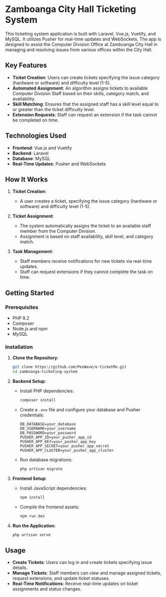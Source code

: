 
# Zamboanga City Hall Ticketing System

This ticketing system application is built with Laravel, Vue.js, Vuetify, and MySQL. It utilizes Pusher for real-time updates and WebSockets. The app is designed to assist the Computer Division Office at Zamboanga City Hall in managing and resolving issues from various offices within the City Hall.

## Key Features

- **Ticket Creation**: Users can create tickets specifying the issue category (hardware or software) and difficulty level (1-5).
- **Automated Assignment**: An algorithm assigns tickets to available Computer Division Staff based on their skills, category match, and availability.
- **Skill Matching**: Ensures that the assigned staff has a skill level equal to or greater than the ticket difficulty level.
- **Extension Requests**: Staff can request an extension if the task cannot be completed on time.

## Technologies Used

- **Frontend**: Vue.js and Vuetify
- **Backend**: Laravel
- **Database**: MySQL
- **Real-Time Updates**: Pusher and WebSockets

## How It Works

1. **Ticket Creation**:
   - A user creates a ticket, specifying the issue category (hardware or software) and difficulty level (1-5).

2. **Ticket Assignment**:
   - The system automatically assigns the ticket to an available staff member from the Computer Division.
   - Assignment is based on staff availability, skill level, and category match.

3. **Task Management**:
   - Staff members receive notifications for new tickets via real-time updates.
   - Staff can request extensions if they cannot complete the task on time.

## Getting Started

### Prerequisites

- PHP 8.2
- Composer
- Node.js and npm
- MySQL

### Installation

1. **Clone the Repository**:
    ```bash
    git clone https://github.com/PexWave/e-ticketMo.git
    cd zamboanga-ticketing-system
    ```

2. **Backend Setup**:
    - Install PHP dependencies:
      ```bash
      composer install
      ```
    - Create a `.env` file and configure your database and Pusher credentials:
      ```env
      DB_DATABASE=your_database
      DB_USERNAME=your_username
      DB_PASSWORD=your_password
      PUSHER_APP_ID=your_pusher_app_id
      PUSHER_APP_KEY=your_pusher_app_key
      PUSHER_APP_SECRET=your_pusher_app_secret
      PUSHER_APP_CLUSTER=your_pusher_app_cluster
      ```

    - Run database migrations:
      ```bash
      php artisan migrate
      ```

3. **Frontend Setup**:
    - Install JavaScript dependencies:
      ```bash
      npm install
      ```
    - Compile the frontend assets:
      ```bash
      npm run dev
      ```

4. **Run the Application**:
    ```bash
    php artisan serve
    ```

## Usage

- **Create Tickets**: Users can log in and create tickets specifying issue details.
- **Manage Tickets**: Staff members can view and manage assigned tickets, request extensions, and update ticket statuses.
- **Real-Time Notifications**: Receive real-time updates on ticket assignments and status changes.
